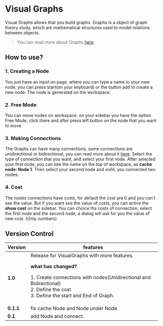 # Visual Graphs
 Visual Graphs allows that you build graphs. Graphs is a object of graph theory study, which are mathematical structures used to model relations between objects.

> You can read more about Graphs [here](https://en.wikipedia.org/wiki/Graph_theory).
 
 
 ## How to use?
### **1. Creating a Node**
  You just have an input on page, where you can type a name to your new node, you can press start(on your keyboard) or the button add to create a new node. The node is generated on the workspace.
 
### **2. Free Mode**
  You can move nodes on workspace. on your sidebar you have the option Free Mode, click there and after press left button on the node that you want to move.

### **3. Making Connections**
 The Graphs can have many connections, some connections are unidirectional or bidirectional, you can read more about it [here](https://en.wikipedia.org/wiki/Graph_theory). Select the type of connection that you want, and select your first node. After selected your first node, you can see the name on the top of workspace, as **cache node: Node 1**. Then select your second node and *voilà*, you connected two nodes.

### **4. Cost**
The nodes connections have costs, for default the cost are 0 and you can\'t see the value. But if you want see the value of costs, you can active the **show cost** on the sidebar. You can choice ths costs of connection, select the first node and the second node, a dialog will ask for you the value of new cost. (Only numbers)


## Version Control

Version | features
--------|---------
 **1.0**    | Release for VisualGraphs with more features. <p><p> **what has changed?** <p> 1. Create connections with nodes(Unidirectional and Bidirectional) <br> 2. Define the cost <br> 3. Define the start and End of Graph.
**0.1.1**   | fix cache Node and Node under Node.
 **0.1**    | add Node and connect.